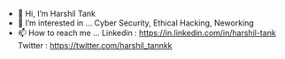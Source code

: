 - 👋 Hi, I’m Harshil Tank
- 👀 I’m interested in ... Cyber Security, Ethical Hacking, Neworking
- 📫 How to reach me ...   Linkedin : https://in.linkedin.com/in/harshil-tank   Twitter : https://twitter.com/harshil_tannkk

<!---
meharshiltank/meharshiltank is a ✨ special ✨ repository because its `README.md` (this file) appears on your GitHub profile.
You can click the Preview link to take a look at your changes.
--->
